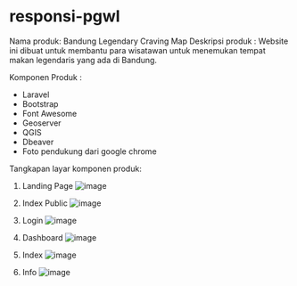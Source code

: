 # responsi-pgwl
Nama produk: Bandung Legendary Craving Map
Deskripsi produk : Website ini dibuat untuk membantu para wisatawan untuk menemukan tempat makan legendaris yang ada di Bandung.

Komponen Produk :
- Laravel
- Bootstrap
- Font Awesome
- Geoserver
- QGIS
- Dbeaver
- Foto pendukung dari google chrome

Tangkapan layar komponen produk:
1. Landing Page
   ![image](https://github.com/galuhazzahraaa/responsi-pgwl/assets/135418988/b3bf1f34-8bb1-407d-933e-ba6cde3bfab3)

2. Index Public
   ![image](https://github.com/galuhazzahraaa/responsi-pgwl/assets/135418988/da722ada-315f-4b79-b7c6-61bdeeee092e)

3. Login
   ![image](https://github.com/galuhazzahraaa/responsi-pgwl/assets/135418988/e2331002-2615-40af-85e3-a871fc1470fd)

4. Dashboard
   ![image](https://github.com/galuhazzahraaa/responsi-pgwl/assets/135418988/f6a2f77d-93c9-4bf6-906c-336b63aedcd4)

5. Index
   ![image](https://github.com/galuhazzahraaa/responsi-pgwl/assets/135418988/b56dad65-382a-452d-ba0b-ebe142aa0a7c)

6. Info
   ![image](https://github.com/galuhazzahraaa/responsi-pgwl/assets/135418988/b275496e-5dc4-4d04-af3d-95a3d0f9edea)





   

